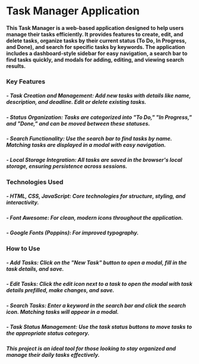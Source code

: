 # **Task Manager Application**

#### This Task Manager is a web-based application designed to help users manage their tasks efficiently. It provides features to create, edit, and delete tasks, organize tasks by their current status (To Do, In Progress, and Done), and search for specific tasks by keywords. The application includes a dashboard-style sidebar for easy navigation, a search bar to find tasks quickly, and modals for adding, editing, and viewing search results.

### **Key Features**
##### - Task Creation and Management: Add new tasks with details like name, description, and deadline. Edit or delete existing tasks.
##### - Status Organization: Tasks are categorized into "To Do," "In Progress," and "Done," and can be moved between these statuses.
##### - Search Functionality: Use the search bar to find tasks by name. Matching tasks are displayed in a modal with easy navigation.
##### - Local Storage Integration: All tasks are saved in the browser's local storage, ensuring persistence across sessions.

### **Technologies Used**
##### - HTML, CSS, JavaScript: Core technologies for structure, styling, and interactivity.
##### - Font Awesome: For clean, modern icons throughout the application.
##### - Google Fonts (Poppins): For improved typography.

### **How to Use**
##### - Add Tasks: Click on the "New Task" button to open a modal, fill in the task details, and save.
##### - Edit Tasks: Click the edit icon next to a task to open the modal with task details prefilled, make changes, and save.
##### - Search Tasks: Enter a keyword in the search bar and click the search icon. Matching tasks will appear in a modal.
##### - Task Status Management: Use the task status buttons to move tasks to the appropriate status category.
  
##### This project is an ideal tool for those looking to stay organized and manage their daily tasks effectively.
